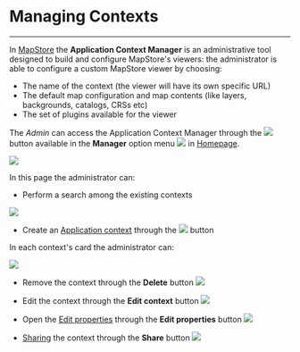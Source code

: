 # Managing Contexts
*******************

In [MapStore](https://mapstore.geosolutionsgroup.com/mapstore/#/) the **Application Context Manager** is an administrative tool designed to build and configure MapStore's viewers: the administrator is able to configure a custom MapStore viewer by choosing:

* The name of the context (the viewer will have its own specific URL)
* The default map configuration and map contents (like layers, backgrounds, catalogs, CRSs etc)
* The set of plugins available for the viewer

The *Admin* can access the Application Context Manager through the <img src="../img/button/manage-contexts-button.jpg" class="ms-docbutton"/> button available in the **Manager**  option menu <img src="../img/button/acc-manager.jpg" class="ms-docbutton"/> in [Homepage](https://mapstore.geosolutionsgroup.com/mapstore/#/). 

<img src="../img/managing-contexts/manage-contexts-page.jpg" class="ms-docimage"/>

In this page the administrator can:

* Perform a search among the existing contexts

<img src="../img/managing-users/search-users.jpg" class="ms-docimage" style="max-width:500px;"/>

* Create an [Application context](application-context.md) through the <img src="../img/button/new-context-button.jpg" class="ms-docbutton"/> button 

In each context's card the administrator can:

<img src="../img/managing-contexts/context-card-tool.jpg" class="ms-docimage" style="max-width:400px;"/>

* Remove the context through the **Delete** button <img src="../img/button/delete_button.jpg" class="ms-docbutton" /> 

* Edit the context through the **Edit context** button <img src="../img/button/edit-context-button.jpg" class="ms-docbutton"/>

* Open the [Edit properties](resources-properties.md) through the **Edit properties** button  <img src="../img/button/edit-icon.jpg" class="ms-docbutton"/> 

* [Sharing](share.md) the context through the **Share** button <img src="../img/button/share.jpg" class="ms-docbutton"/>


